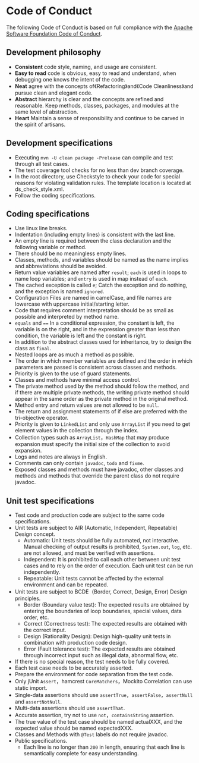 # Code of Conduct

The following Code of Conduct is based on full compliance with the [Apache Software Foundation Code of Conduct](https://www.apache.org/foundation/policies/conduct.html).

## Development philosophy

- **Consistent** code style, naming, and usage are consistent.
- **Easy to read** code is obvious, easy to read and understand, when debugging one knows the intent of the code.
- **Neat** agree with the concepts of《Refactoring》and《Code Cleanliness》and pursue clean and elegant code.
- **Abstract** hierarchy is clear and the concepts are refined and reasonable. Keep methods, classes, packages, and modules at the same level of abstraction.
- **Heart** Maintain a sense of responsibility and continue to be carved in the spirit of artisans.

## Development specifications

- Executing `mvn -U clean package -Prelease` can compile and test through all test cases.
- The test coverage tool checks for no less than dev branch coverage.
- In the root directory, use Checkstyle to check your code for special reasons for violating validation rules. The template location is located at ds_check_style.xml.
- Follow the coding specifications.

## Coding specifications

- Use linux line breaks.
- Indentation (including empty lines) is consistent with the last line.
- An empty line is required between the class declaration and the following variable or method.
- There should be no meaningless empty lines.
- Classes, methods, and variables should be named as the name implies and abbreviations should be avoided.
- Return value variables are named after `result`; `each` is used in loops to name loop variables; and `entry` is used in map instead of `each`.
- The cached exception is called `e`; Catch the exception and do nothing, and the exception is named `ignored`.
- Configuration Files are named in camelCase, and file names are lowercase with uppercase initial/starting letter.
- Code that requires comment interpretation should be as small as possible and interpreted by method name.
- `equals` and `==` In a conditional expression, the constant is left, the variable is on the right, and in the expression greater than less than condition, the variable is left and the constant is right.
- In addition to the abstract classes used for inheritance, try to design the class as `final`.
- Nested loops are as much a method as possible.
- The order in which member variables are defined and the order in which parameters are passed is consistent across classes and methods.
- Priority is given to the use of guard statements.
- Classes and methods have minimal access control.
- The private method used by the method should follow the method, and if there are multiple private methods, the writing private method should appear in the same order as the private method in the original method.
- Method entry and return values are not allowed to be `null`.
- The return and assignment statements of if else are preferred with the tri-objective operator.
- Priority is given to `LinkedList` and only use `ArrayList` if you need to get element values in the collection through the index.
- Collection types such as `ArrayList`，`HashMap` that may produce expansion must specify the initial size of the collection to avoid expansion.
- Logs and notes are always in English.
- Comments can only contain `javadoc`, `todo` and `fixme`.
- Exposed classes and methods must have javadoc, other classes and methods and methods that override the parent class do not require javadoc.

## Unit test specifications

- Test code and production code are subject to the same code specifications.
- Unit tests are subject to AIR (Automatic, Independent, Repeatable) Design concept.
  - Automatic: Unit tests should be fully automated, not interactive. Manual checking of output results is prohibited, `System.out`, `log`, etc. are not allowed, and must be verified with assertions.
  - Independent: It is prohibited to call each other between unit test cases and to rely on the order of execution. Each unit test can be run independently.
  - Repeatable: Unit tests cannot be affected by the external environment and can be repeated.
- Unit tests are subject to BCDE（Border, Correct, Design, Error) Design principles.
  - Border (Boundary value test): The expected results are obtained by entering the boundaries of loop boundaries, special values, data order, etc.
  - Correct (Correctness test): The expected results are obtained with the correct input.
  - Design (Rationality Design): Design high-quality unit tests in combination with production code design.
  - Error (Fault tolerance test): The expected results are obtained through incorrect input such as illegal data, abnormal flow, etc.
- If there is no special reason, the test needs to be fully covered.
- Each test case needs to be accurately asserted.
- Prepare the environment for code separation from the test code.
- Only jUnit `Assert`，hamcrest `CoreMatchers`，Mockito Correlation can use static import.
- Single-data assertions should use `assertTrue`，`assertFalse`，`assertNull` and `assertNotNull`.
- Multi-data assertions should use `assertThat`.
- Accurate assertion, try not to use `not`，`containsString` assertion.
- The true value of the test case should be named actualXXX, and the expected value should be named expectedXXX.
- Classes and Methods with `@Test` labels do not require javadoc.
- Public specifications.
  - Each line is no longer than `200` in length, ensuring that each line is semantically complete for easy understanding.

